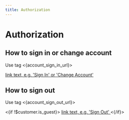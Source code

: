 ```yaml
---
title: Authorization
---
```


# Authorization

## How to sign in or change account

Use tag <{account_sign_in_url}>

<a href="<{account_sign_in_url}>">
    link text, e.g. 'Sign In' or 'Change Account'
</a>


## How to sign out

Use tag <{account_sign_out_url}>

<{if !$customer.is_guest}>
    <a href="<{account_sign_out_url}>">
        link text, e.g. 'Sign Out'
    </a>
<{/if}>
